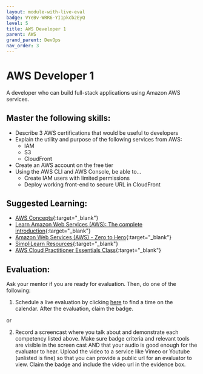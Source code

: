 ```yaml
---
layout: module-with-live-eval
badge: VYeBv-WRR6-YI1pkcb2EyQ
level: 5
title: AWS Developer 1
parent: AWS
grand_parent: DevOps
nav_order: 3
---
```

# AWS Developer 1

A developer who can build full-stack applications using Amazon AWS services.

## Master the following skills:

- Describe 3 AWS certifications that would be useful to developers
- Explain the utility and purpose of the following services from AWS:
  - IAM
  - S3
  - CloudFront
- Create an AWS account on the free tier
- Using the AWS CLI and AWS Console, be able to...
  - Create IAM users with limited permissions
  - Deploy working front-end to secure URL in CloudFront

## Suggested Learning:

- [AWS Concepts](https://www.udemy.com/course/aws-concepts/){:target="\_blank"}
- [Learn Amazon Web Services (AWS): The complete introduction](https://www.udemy.com/course/learn-amazon-web-services-the-complete-introduction/){:target="\_blank"}
- [Amazon Web Services (AWS) - Zero to Hero](https://www.udemy.com/course/amazon-web-services-aws-v/){:target="\_blank"}
- [SimpliLearn Resources](https://www.simplilearn.com/tutorials/aws-tutorial/what-is-aws?source=sl_frs_nav_playlist_video_clicked){:target="\_blank"}
- [AWS Cloud Practitioner Essentials Class](https://aws.amazon.com/training/course-descriptions/cloud-practitioner-essentials/){:target="\_blank"}

## Evaluation:

Ask your mentor if you are ready for evaluation. Then, do one of the following:

1. Schedule a live evaluation by clicking [here](https://scheduling.growstrong.io/?badge=VYeBv-WRR6-YI1pkcb2EyQ) to find a time on the calendar. After the evaluation, claim the badge.

or

2. Record a screencast where you talk about and demonstrate each competency listed above. Make sure badge criteria and relevant tools are visible in the screen cast AND that your audio is good enough for the evaluator to hear. Upload the video to a service like Vimeo or Youtube (unlisted is fine) so that you can provide a public url for an evaluator to view. Claim the badge and include the video url in the evidence box.
